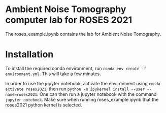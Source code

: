 # Ambient Noise Tomography computer lab for ROSES 2021

The roses_example.ipynb contains the lab for Ambient Noise Tomography.

# Installation
To install the required conda environment, run `conda env create -f environment.yml`. This will take a few minutes.

In order to use the jupyter notebook, activate the environment using `conda activate roses2021`, then run `python -m ipykernel install --user --name=roses2021`. One can then run a jupyter notebook with the command `jupyter notebook`. Make sure when running roses_example.ipynb that the roses2021 python kernel is selected.
